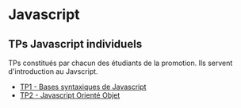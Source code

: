 # Javascript

## TPs Javascript individuels

TPs constitués par chacun des étudiants de la promotion. Ils servent d'introduction au Javscript.

- [TP1 - Bases syntaxiques de Javascript](js/TP1.ipynb)
- [TP2 - Javascript Orienté Objet](js/TP2.ipynb)